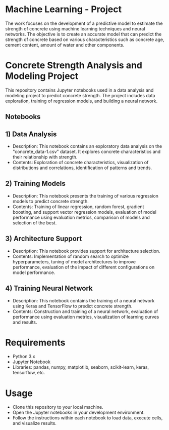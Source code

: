 # Machine Learning - Project 
 The work focuses on the development of a predictive model to estimate the strength of concrete using machine learning techniques and neural networks. The objective is to create an accurate model that can predict the strength of concrete based on various characteristics such as concrete age, cement content, amount of water and other components.

# Concrete Strength Analysis and Modeling Project
This repository contains Jupyter notebooks used in a data analysis and modeling project to predict concrete strength. The project includes data exploration, training of regression models, and building a neural network.

## Notebooks 
## 1) Data Analysis
- Description: This notebook contains an exploratory data analysis on the "concrete_data-1.csv" dataset. It explores concrete characteristics and their relationship with strength.
- Contents: Exploration of concrete characteristics, visualization of distributions and correlations, identification of patterns and trends.

## 2) Training Models
- Description: This notebook presents the training of various regression models to predict concrete strength.
- Contents: Training of linear regression, random forest, gradient boosting, and support vector regression models, evaluation of model performance using evaluation metrics, comparison of models and selection of the best.

## 3) Architecture Support
- Description: This notebook provides support for architecture selection.
- Contents: Implementation of random search to optimize hyperparameters, tuning of model architectures to improve performance, evaluation of the impact of different configurations on model performance.

## 4) Training Neural Network
- Description: This notebook contains the training of a neural network using Keras and TensorFlow to predict concrete strength.
- Contents: Construction and training of a neural network, evaluation of performance using evaluation metrics, visualization of learning curves and results.

# Requirements
- Python 3.x
- Jupyter Notebook
- Libraries: pandas, numpy, matplotlib, seaborn, scikit-learn, keras, tensorflow, etc.

# Usage
- Clone this repository to your local machine.
- Open the Jupyter notebooks in your development environment.
- Follow the instructions within each notebook to load data, execute cells, and visualize results.
